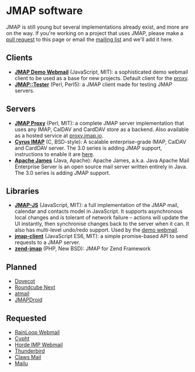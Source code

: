 # JMAP software

JMAP is still young but several implementations already exist, and more are on the way. If you're working on a project that uses JMAP, please make a [pull request](https://help.github.com/articles/about-pull-requests/) to this page or email the [mailing list](https://groups.google.com/forum/#!forum/jmap-discuss) and we'll add it here.


## Clients

* **[JMAP Demo Webmail](https://github.com/jmapio/jmap-demo-webmail)** (JavaScript, MIT): a sophisticated demo webmail client to be used as a base for new projects. Default client for the [proxy](https://proxy.jmap.io).
* **[JMAP::Tester](https://metacpan.org/pod/JMAP::Tester)** (Perl, Perl5): a JMAP client made for testing JMAP servers.


## Servers

* **[JMAP Proxy](https://github.com/jmapio/jmap-perl)** (Perl, MIT): a complete JMAP server implementation that uses any IMAP, CalDAV and CardDAV store as a backend. Also available as a hosted service at [proxy.jmap.io](https://proxy.jmap.io).
* **[Cyrus IMAP](https://cyrusimap.org/imap/download/release-notes/3.0/x/3.0.3.html)** (C, BSD-style): A scalable enterprise-grade IMAP, CalDAV and CardDAV server. The 3.0 series is adding JMAP support, instructions to enable it are [here](https://www.cyrusimap.org/dev/imap/developer/jmap.html).
* **[Apache James](http://james.apache.org/)** (Java, Apache): Apache James, a.k.a. Java Apache Mail Enterprise Server is an open source mail server written entirely in Java. The 3.0 series is adding JMAP support.


## Libraries

* **[JMAP-JS](https://github.com/jmapio/jmap-js)** (JavaScript, MIT): a full implementation of the JMAP mail, calendar and contacts model in JavaScript. It supports asynchronous local changes and is tolerant of network failure – actions will update the UI instantly, then synchronise changes back to the server when it can. It also has multi-level undo/redo support. Used by the [demo webmail](https://github.com/jmapio/jmap-demo-webmail).
* **[jmap-client](https://github.com/linagora/jmap-client)** (JavaScript ES6, MIT): a simple promise-based API to send requests to a JMAP server.
* **[zend-jmap](https://github.com/WikiSuite/zend-jmap)** (PHP, New BSD): JMAP for Zend Framework


## Planned

* [Dovecot](http://dovecot.org/pipermail/dovecot/2016-November/106262.html)
* [Roundcube Next](https://github.com/search?q=org%3Aroundcube-next+jmap&type=Code)
* [atmail](https://www.atmail.com/blog/how-does-jmap-make-email-better/)
* [JMAPDroid](http://wikisuite.org/JMAPDroid)


## Requested

* [RainLoop Webmail](https://github.com/RainLoop/rainloop-webmail/issues/1378)
* [Cypht](https://github.com/jasonmunro/cypht/issues/180)
* [Horde IMP Webmail](https://bugs.horde.org/ticket/14683)
* [Thunderbird](https://bugzilla.mozilla.org/show_bug.cgi?id=1322991)
* [Claws Mail](https://www.thewildbeast.co.uk/claws-mail/bugzilla/show_bug.cgi?id=4057)
* [Mailu](https://github.com/Mailu/Mailu/issues/471)
